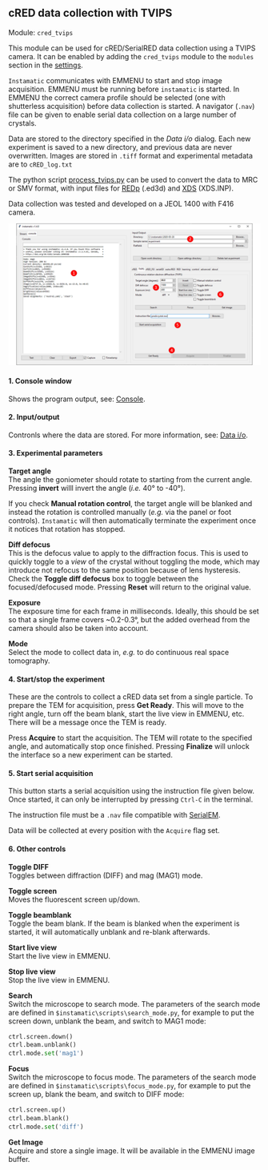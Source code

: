 ## cRED data collection with TVIPS

Module: `cred_tvips`

This module can be used for cRED/SerialRED data collection using a TVIPS camera. It can be enabled by adding the `cred_tvips` module to the `modules` section in the [settings](config.md).

`Instamatic` communicates with EMMENU to start and stop image acquisition. EMMENU must be running before `instamatic` is started. In EMMENU the correct camera profile should be selected (one with shutterless acquisition) before data collection is started. A navigator (`.nav`) file can be given to enable serial data collection on a large number of crystals.

Data are stored to the directory specified in the *Data i/o* dialog. Each new experiment is saved to a new directory, and previous data are never overwritten. Images are stored in `.tiff` format and experimental metadata are to `cRED_log.txt`

The python script [process_tvips.py](scripts/process_tvips.py) can be used to convert the data to MRC or SMV format, with input files for [REDp](https://www.mmk.su.se/zou/electron-crystallography-software/rotation-electron-diffraction-red) (.ed3d) and [XDS](http://xds.mpimf-heidelberg.mpg.de/) (XDS.INP).

Data collection was tested and developed on a JEOL 1400 with F416 camera.

![TVIPS ED data collection pane](images/gui_tvips_annotated.png)

#### 1. Console window

Shows the program output, see: [Console](gui.md).

#### 2. Input/output

Contronls where the data are stored. For more information, see: [Data i/o](gui.md).

#### 3. Experimental parameters

**Target angle**  
The angle the goniometer should rotate to starting from the current angle. Pressing **invert** willl invert the angle (*i.e.* 40° to -40°).

If you check **Manual rotation control**, the target angle will be blanked and instead the rotation is controlled manually (*e.g.* via the panel or foot controls). `Instamatic` will then automatically terminate the experiment once it notices that rotation has stopped.

**Diff defocus**  
This is the defocus value to apply to the diffraction focus. This is used to quickly toggle to a *view* of the crystal without toggling the mode, which may introduce not refocus to the same position because of lens hysteresis. Check the **Toggle diff defocus** box to toggle between the focused/defocused mode. Pressing **Reset** will return to the original value.

**Exposure**  
The exposure time for each frame in milliseconds. Ideally, this should be set so that a single frame covers ~0.2-0.3°, but the added overhead from the camera should also be taken into account.

**Mode**  
Select the mode to collect data in, *e.g.* to do continuous real space tomography.

#### 4. Start/stop the experiment

These are the controls to collect a cRED data set from a single particle. To prepare the TEM for acquisition, press **Get Ready**. This will move to the right angle, turn off the beam blank, start the live view in EMMENU, etc. There will be a message once the TEM is ready.

Press **Acquire** to start the acquisition. The TEM will rotate to the specified angle, and automatically stop once finished. Pressing **Finalize** will unlock the interface so a new experiment can be started.

#### 5. Start serial acquisition

This button starts a serial acquisition using the instruction file given below. Once started, it can only be interrupted by pressing `Ctrl-C` in the terminal.

The instruction file must be a `.nav` file compatible with [SerialEM](https://bio3d.colorado.edu/SerialEM/).

Data will be collected at every position with the `Acquire` flag set.

#### 6. Other controls

**Toggle DIFF**  
Toggles between diffraction (DIFF) and mag (MAG1) mode.

**Toggle screen**  
Moves the fluorescent screen up/down.

**Toggle beamblank**  
Toggle the beam blank. If the beam is blanked when the experiment is started, it will automatically unblank and re-blank afterwards.

**Start live view**  
Start the live view in EMMENU.

**Stop live view**  
Stop the live view in EMMENU.

**Search**  
Switch the microscope to search mode. The parameters of the search mode are defined in `$instamatic\scripts\search_mode.py`, for example to put the screen down, unblank the beam, and switch to MAG1 mode:

```python
ctrl.screen.down()
ctrl.beam.unblank()
ctrl.mode.set('mag1')
```

**Focus**  
Switch the microscope to focus mode. The parameters of the search mode are defined in `$instamatic\scripts\focus_mode.py`, for example to put the screen up, blank the beam, and switch to DIFF mode:

```python
ctrl.screen.up()
ctrl.beam.blank()
ctrl.mode.set('diff')
```

**Get Image**  
Acquire and store a single image. It will be available in the EMMENU image buffer.

